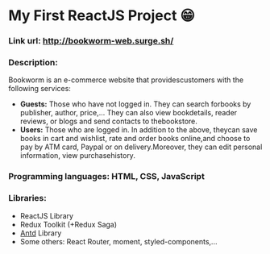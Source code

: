 # My First ReactJS Project 😁

### Link url: http://bookworm-web.surge.sh/

### Description:

Bookworm is an e-commerce website that providescustomers with the following services:

- **Guests:** Those who have not logged in. They can search forbooks by publisher, author, price,... They can also view bookdetails, reader reviews, or blogs and send contacts to thebookstore.
- **Users:** Those who are logged in. In addition to the above, theycan save books in cart and wishlist, rate and order books online,and choose to pay by ATM card, Paypal or on delivery.Moreover, they can edit personal information, view purchasehistory.

### Programming languages: HTML, CSS, JavaScript

### Libraries:

- ReactJS Library
- Redux Toolkit (+Redux Saga)
- [Antd](https://ant.design/) Library
- Some others: React Router, moment, styled-components,...

